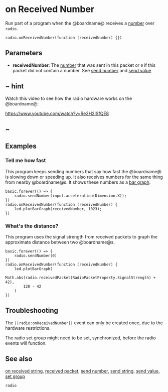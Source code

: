 # on Received Number

Run part of a program when the @boardname@ receives a
[number](/types/number) over ``radio``.

```sig
radio.onReceivedNumber(function (receivedNumber) {})
```

## Parameters

* **receivedNumber**: The [number](/types/number) that was sent in this packet or `0` if this packet did not contain a number. See [send number](/reference/radio/send-number) and [send value](/reference/radio/send-value)

## ~ hint

Watch this video to see how the radio hardware works on the @boardname@:

https://www.youtube.com/watch?v=Re3H2ISfQE8

## ~

## Examples

### Tell me how fast

This program keeps sending numbers that say how fast the @boardname@ is
slowing down or speeding up.  It also receives numbers for the same
thing from nearby @boardname@s. It shows these numbers as a
[bar graph](/reference/led/plot-bar-graph).

```blocks
basic.forever(() => {
    radio.sendNumber(input.acceleration(Dimension.X));
})
radio.onReceivedNumber(function (receivedNumber) {
    led.plotBarGraph(receivedNumber, 1023);
})
```

### What's the distance?

This program uses the signal strength from received packets to graph the
approximate distance between two @boardname@s.

```blocks
basic.forever(() => {
    radio.sendNumber(0)
})
radio.onReceivedNumber(function (receivedNumber) {
    led.plotBarGraph(
        Math.abs(radio.receivedPacket(RadioPacketProperty.SignalStrength) + 42),
        128 - 42
    )
})
```

## Troubleshooting

The ``||radio:onReceivedNumber||`` event can only be created once, due to the hardware restrictions.

The radio set group might need to be set, synchronized, before the radio events will function.

## See also

[on received string](/reference/radio/on-received-string),
[received packet](/reference/radio/received-packet),
[send number](/reference/radio/send-number),
[send string](/reference/radio/send-string),
[send value](/reference/radio/send-value),
[set group](/reference/radio/set-group)

```package
radio
```
